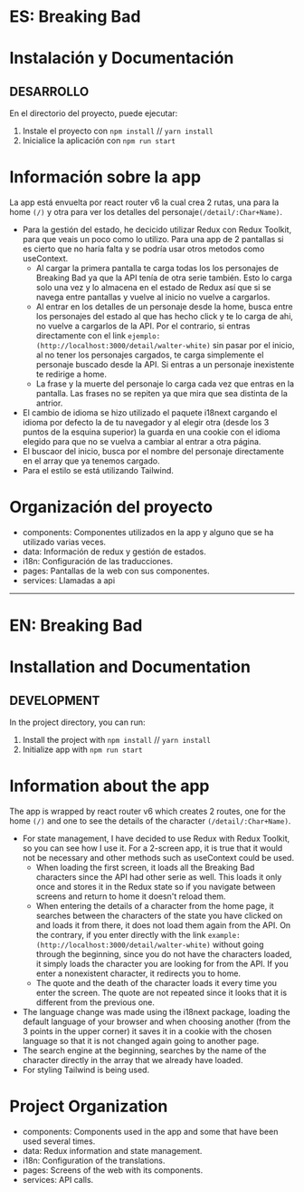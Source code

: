 # ES: Breaking Bad

# Instalación y Documentación

## DESARROLLO

En el directorio del proyecto, puede ejecutar:

1. Instale el proyecto con `npm install` // `yarn install`
2. Inicialice la aplicación con `npm run start`

# Información sobre la app

La app está envuelta por react router v6 la cual crea 2 rutas, una para la home `(/)` y otra para ver los detalles del personaje`(/detail/:Char+Name)`.

- Para la gestión del estado, he decicido utilizar Redux con Redux Toolkit, para que veais un poco como lo utilizo. Para una app de 2 pantallas si es cierto que no haría falta y se podría usar otros metodos como useContext.
  - Al cargar la primera pantalla te carga todas los los personajes de Breaking Bad ya que la API tenía de otra serie también. Esto lo carga solo una vez y lo almacena en el estado de Redux así que si se navega entre pantallas y vuelve al inicio no vuelve a cargarlos.
  - Al entrar en los detalles de un personaje desde la home, busca entre los personajes del estado al que has hecho click y te lo carga de ahi, no vuelve a cargarlos de la API. Por el contrario, si entras directamente con el link `ejemplo: (http://localhost:3000/detail/walter-white)` sin pasar por el inicio, al no tener los personajes cargados, te carga simplemente el personaje buscado desde la API. Si entras a un personaje inexistente te redirige a home.
  - La frase y la muerte del personaje lo carga cada vez que entras en la pantalla. Las frases no se repiten ya que mira que sea distinta de la antrior.
- El cambio de idioma se hizo utilizado el paquete i18next cargando el idioma por defecto la de tu navegador y al elegir otra (desde los 3 puntos de la esquina superior) la guarda en una cookie con el idioma elegido para que no se vuelva a cambiar al entrar a otra página.
- El buscaor del inicio, busca por el nombre del personaje directamente en el array que ya tenemos cargado.
- Para el estilo se está utilizando Tailwind.

# Organización del proyecto

- components: Componentes utilizados en la app y alguno que se ha utilizado varias veces.
- data: Información de redux y gestión de estados.
- i18n: Configuración de las traducciones.
- pages: Pantallas de la web con sus componentes.
- services: Llamadas a api

---

# EN: Breaking Bad

# Installation and Documentation

## DEVELOPMENT

In the project directory, you can run:

1. Install the project with `npm install` // `yarn install`
2. Initialize app with `npm run start`

# Information about the app

The app is wrapped by react router v6 which creates 2 routes, one for the home `(/)` and one to see the details of the character `(/detail/:Char+Name)`.

- For state management, I have decided to use Redux with Redux Toolkit, so you can see how I use it. For a 2-screen app, it is true that it would not be necessary and other methods such as useContext could be used.
  - When loading the first screen, it loads all the Breaking Bad characters since the API had other serie as well. This loads it only once and stores it in the Redux state so if you navigate between screens and return to home it doesn't reload them.
  - When entering the details of a character from the home page, it searches between the characters of the state you have clicked on and loads it from there, it does not load them again from the API. On the contrary, if you enter directly with the link `example: (http://localhost:3000/detail/walter-white)` without going through the beginning, since you do not have the characters loaded, it simply loads the character you are looking for from the API. If you enter a nonexistent character, it redirects you to home.
  - The quote and the death of the character loads it every time you enter the screen. The quote are not repeated since it looks that it is different from the previous one.
- The language change was made using the i18next package, loading the default language of your browser and when choosing another (from the 3 points in the upper corner) it saves it in a cookie with the chosen language so that it is not changed again going to another page.
- The search engine at the beginning, searches by the name of the character directly in the array that we already have loaded.
- For styling Tailwind is being used.

# Project Organization

- components: Components used in the app and some that have been used several times.
- data: Redux information and state management.
- i18n: Configuration of the translations.
- pages: Screens of the web with its components.
- services: API calls.

